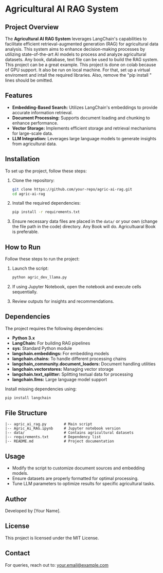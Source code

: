 # Agricultural AI RAG System

## Project Overview
The **Agricultural AI RAG System** leverages LangChain's capabilities to facilitate efficient retrieval-augmented generation (RAG) for agricultural data analysis. This system aims to enhance decision-making processes by utilizing state-of-the-art AI models to process and analyze agricultural datasets. Any book, database, text file can be used to build the RAG system. This project can be a great example. This project is done on colab because of GPU support. It also be run on local machine. For that, set up a virtual enviroment and intall the required libraries. Also, remove the "pip install <librabry>" lines should be omitted.

## Features
- **Embedding-Based Search:** Utilizes LangChain's embeddings to provide accurate information retrieval.
- **Document Processing:** Supports document loading and chunking to enhance performance.
- **Vector Storage:** Implements efficient storage and retrieval mechanisms for large-scale data.
- **LLM Integration:** Leverages large language models to generate insights from agricultural data.

## Installation
To set up the project, follow these steps:

1. Clone the repository:
   ```bash
   git clone https://github.com/your-repo/agric-ai-rag.git
   cd agric-ai-rag
   ```

2. Install the required dependencies:
   ```bash
   pip install -r requirements.txt
   ```

3. Ensure necessary data files are placed in the `data/` or your own (change the file path in the code) directory. Any Book will do. Agricultuaral Book is preferable.

## How to Run
Follow these steps to run the project:

1. Launch the script:
   ```bash
   python agric_dev_llama.py
   ```

2. If using Jupyter Notebook, open the notebook and execute cells sequentially.

3. Review outputs for insights and recommendations.

## Dependencies
The project requires the following dependencies:

- **Python 3.x**
- **LangChain:** For building RAG pipelines
- **sys:** Standard Python module
- **langchain.embeddings:** For embedding models
- **langchain.chains:** To handle different processing chains
- **langchain_community.document_loaders:** Document handling utilities
- **langchain.vectorstores:** Managing vector storage
- **langchain.text_splitter:** Splitting textual data for processing
- **langchain.llms:** Large language model support

Install missing dependencies using:
```bash
pip install langchain
```

## File Structure
```
|-- agric_ai_rag.py        # Main script
|-- Agric_Ai_RAG.ipynb     # Jupyter notebook version
|-- data/                  # Contains agricultural datasets
|-- requirements.txt       # Dependency list
|-- README.md              # Project documentation
```

## Usage
- Modify the script to customize document sources and embedding models.
- Ensure datasets are properly formatted for optimal processing.
- Tune LLM parameters to optimize results for specific agricultural tasks.

## Author
Developed by [Your Name].

## License
This project is licensed under the MIT License.

## Contact
For queries, reach out to: your.email@example.com

